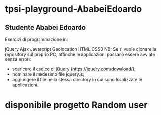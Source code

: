 # tpsi-playground-AbabeiEdoardo
## Studente Ababei Edoardo
Esercizi di programmazione in:

jQuery
Ajax
Javascript
Geolocation
HTML
CSS3
NB: Se si vuole clonare la repository sul proprio PC, affinchè le applicazioni possano essere avviate senza errori:

- scaricare il codice di jQuery (https://jquery.com/download/);
- nominare il medesimo file jquery.js;
- aggiungere il file nella stessa directory in cui sono localizzate le applicazioni.

# disponibile progetto Random user
